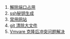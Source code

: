 1. [解除端口占用][01]
1. [ssh秘钥生成][02]
1. [常用网站][03]
1. [git 清除大文件][04]
1. [Vmvare 克隆后冲突问题解决][05]




[01]: https://fgq233.github.io/md/win/win01
[02]: https://fgq233.github.io/md/win/win02
[03]: https://fgq233.github.io/md/win/win03
[04]: https://fgq233.github.io/md/win/win04
[05]: https://fgq233.github.io/md/win/win05


